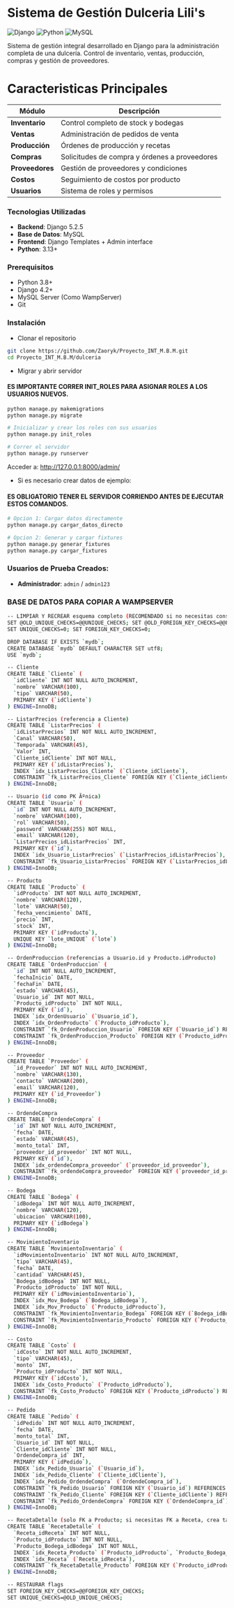 # Sistema de Gestión Dulceria Lili's

![Django](https://img.shields.io/badge/Django-5.2.5-green?style=for-the-badge&logo=django)
![Python](https://img.shields.io/badge/Python-3.13+-blue?style=for-the-badge&logo=python)
![MySQL](https://img.shields.io/badge/MySQL-8.0-orange?style=for-the-badge&logo=mysql)

Sistema de gestión integral desarrollado en Django para la administración completa de una dulcería. Control de inventario, ventas, producción, compras y gestión de proveedores.

# Caracteristicas Principales

| Módulo | Descripción |
|--------|-------------|
| **Inventario** | Control completo de stock y bodegas |
| **Ventas** | Administración de pedidos de venta |
| **Producción** | Órdenes de producción y recetas |
| **Compras** | Solicitudes de compra y órdenes a proveedores |
| **Proveedores** | Gestión de proveedores y condiciones |
| **Costos** | Seguimiento de costos por producto |
| **Usuarios** | Sistema de roles y permisos |

### Tecnologias Utilizadas
- **Backend**: Django 5.2.5
- **Base de Datos**: MySQL
- **Frontend**: Django Templates + Admin interface
- **Python**: 3.13+

### Prerequisitos
- Python 3.8+
- Django 4.2+
- MySQL Server (Como WampServer)
- Git

### Instalación
- Clonar el repositorio

```bash
git clone https://github.com/Zaoryk/Proyecto_INT_M.B.M.git
cd Proyecto_INT_M.B.M/dulceria
```

- Migrar y abrir servidor
#### ES IMPORTANTE CORRER INIT_ROLES PARA ASIGNAR ROLES A LOS USUARIOS NUEVOS.
```python
python manage.py makemigrations
python manage.py migrate

# Inicializar y crear los roles con sus usuarios
python manage.py init_roles

# Correr el servidor
python manage.py runserver
```
Acceder a: http://127.0.0.1:8000/admin/

- Si es necesario crear datos de ejemplo:
#### ES OBLIGATORIO TENER EL SERVIDOR CORRIENDO ANTES DE EJECUTAR ESTOS COMANDOS.
```python
# Opcion 1: Cargar datos directamente
python manage.py cargar_datos_directo

# Opcion 2: Generar y cargar fixtures
python manage.py generar_fixtures
python manage.py cargar_fixtures
```

### Usuarios de Prueba Creados:

- **Administrador**: ```admin``` / ```admin123```

### BASE DE DATOS PARA COPIAR A WAMPSERVER

```bash
-- LIMPIAR Y RECREAR esquema completo (RECOMENDADO si no necesitas conservar datos)
SET @OLD_UNIQUE_CHECKS=@@UNIQUE_CHECKS; SET @OLD_FOREIGN_KEY_CHECKS=@@FOREIGN_KEY_CHECKS;
SET UNIQUE_CHECKS=0; SET FOREIGN_KEY_CHECKS=0;

DROP DATABASE IF EXISTS `mydb`;
CREATE DATABASE `mydb` DEFAULT CHARACTER SET utf8;
USE `mydb`;

-- Cliente
CREATE TABLE `Cliente` (
  `idCliente` INT NOT NULL AUTO_INCREMENT,
  `nombre` VARCHAR(100),
  `tipo` VARCHAR(50),
  PRIMARY KEY (`idCliente`)
) ENGINE=InnoDB;

-- ListarPrecios (referencia a Cliente)
CREATE TABLE `ListarPrecios` (
  `idListarPrecios` INT NOT NULL AUTO_INCREMENT,
  `Canal` VARCHAR(50),
  `Temporada` VARCHAR(45),
  `Valor` INT,
  `Cliente_idCliente` INT NOT NULL,
  PRIMARY KEY (`idListarPrecios`),
  INDEX `idx_ListarPrecios_Cliente` (`Cliente_idCliente`),
  CONSTRAINT `fk_ListarPrecios_Cliente` FOREIGN KEY (`Cliente_idCliente`) REFERENCES `Cliente`(`idCliente`)
) ENGINE=InnoDB;

-- Usuario (id como PK Ãºnica)
CREATE TABLE `Usuario` (
  `id` INT NOT NULL AUTO_INCREMENT,
  `nombre` VARCHAR(100),
  `rol` VARCHAR(50),
  `password` VARCHAR(255) NOT NULL,
  `email` VARCHAR(120),
  `ListarPrecios_idListarPrecios` INT,
  PRIMARY KEY (`id`),
  INDEX `idx_Usuario_ListarPrecios` (`ListarPrecios_idListarPrecios`),
  CONSTRAINT `fk_Usuario_ListarPrecios` FOREIGN KEY (`ListarPrecios_idListarPrecios`) REFERENCES `ListarPrecios`(`idListarPrecios`)
) ENGINE=InnoDB;

-- Producto
CREATE TABLE `Producto` (
  `idProducto` INT NOT NULL AUTO_INCREMENT,
  `nombre` VARCHAR(120),
  `lote` VARCHAR(50),
  `fecha_vencimiento` DATE,
  `precio` INT,
  `stock` INT,
  PRIMARY KEY (`idProducto`),
  UNIQUE KEY `lote_UNIQUE` (`lote`)
) ENGINE=InnoDB;

-- OrdenProduccion (referencias a Usuario.id y Producto.idProducto)
CREATE TABLE `OrdenProduccion` (
  `id` INT NOT NULL AUTO_INCREMENT,
  `fechaInicio` DATE,
  `fechaFin` DATE,
  `estado` VARCHAR(45),
  `Usuario_id` INT NOT NULL,
  `Producto_idProducto` INT NOT NULL,
  PRIMARY KEY (`id`),
  INDEX `idx_OrdenUsuario` (`Usuario_id`),
  INDEX `idx_OrdenProducto` (`Producto_idProducto`),
  CONSTRAINT `fk_OrdenProduccion_Usuario` FOREIGN KEY (`Usuario_id`) REFERENCES `Usuario`(`id`),
  CONSTRAINT `fk_OrdenProduccion_Producto` FOREIGN KEY (`Producto_idProducto`) REFERENCES `Producto`(`idProducto`)
) ENGINE=InnoDB;

-- Proveedor
CREATE TABLE `Proveedor` (
  `id_Proveedor` INT NOT NULL AUTO_INCREMENT,
  `nombre` VARCHAR(130),
  `contacto` VARCHAR(200),
  `email` VARCHAR(120),
  PRIMARY KEY (`id_Proveedor`)
) ENGINE=InnoDB;

-- OrdendeCompra
CREATE TABLE `OrdendeCompra` (
  `id` INT NOT NULL AUTO_INCREMENT,
  `fecha` DATE,
  `estado` VARCHAR(45),
  `monto_total` INT,
  `proveedor_id_proveedor` INT NOT NULL,
  PRIMARY KEY (`id`),
  INDEX `idx_ordendeCompra_proveedor` (`proveedor_id_proveedor`),
  CONSTRAINT `fk_ordendeCompra_proveedor` FOREIGN KEY (`proveedor_id_proveedor`) REFERENCES `Proveedor`(`id_Proveedor`)
) ENGINE=InnoDB;

-- Bodega
CREATE TABLE `Bodega` (
  `idBodega` INT NOT NULL AUTO_INCREMENT,
  `nombre` VARCHAR(120),
  `ubicacion` VARCHAR(100),
  PRIMARY KEY (`idBodega`)
) ENGINE=InnoDB;

-- MovimientoInventario
CREATE TABLE `MovimientoInventario` (
  `idMovimientoInventario` INT NOT NULL AUTO_INCREMENT,
  `tipo` VARCHAR(45),
  `fecha` DATE,
  `cantidad` VARCHAR(45),
  `Bodega_idBodega` INT NOT NULL,
  `Producto_idProducto` INT NOT NULL,
  PRIMARY KEY (`idMovimientoInventario`),
  INDEX `idx_Mov_Bodega` (`Bodega_idBodega`),
  INDEX `idx_Mov_Producto` (`Producto_idProducto`),
  CONSTRAINT `fk_MovimientoInventario_Bodega` FOREIGN KEY (`Bodega_idBodega`) REFERENCES `Bodega`(`idBodega`),
  CONSTRAINT `fk_MovimientoInventario_Producto` FOREIGN KEY (`Producto_idProducto`) REFERENCES `Producto`(`idProducto`)
) ENGINE=InnoDB;

-- Costo
CREATE TABLE `Costo` (
  `idCosto` INT NOT NULL AUTO_INCREMENT,
  `tipo` VARCHAR(45),
  `monto` INT,
  `Producto_idProducto` INT NOT NULL,
  PRIMARY KEY (`idCosto`),
  INDEX `idx_Costo_Producto` (`Producto_idProducto`),
  CONSTRAINT `fk_Costo_Producto` FOREIGN KEY (`Producto_idProducto`) REFERENCES `Producto`(`idProducto`)
) ENGINE=InnoDB;

-- Pedido
CREATE TABLE `Pedido` (
  `idPedido` INT NOT NULL AUTO_INCREMENT,
  `fecha` DATE,
  `monto_total` INT,
  `Usuario_id` INT NOT NULL,
  `Cliente_idCliente` INT NOT NULL,
  `OrdendeCompra_id` INT,
  PRIMARY KEY (`idPedido`),
  INDEX `idx_Pedido_Usuario` (`Usuario_id`),
  INDEX `idx_Pedido_Cliente` (`Cliente_idCliente`),
  INDEX `idx_Pedido_OrdendeCompra` (`OrdendeCompra_id`),
  CONSTRAINT `fk_Pedido_Usuario` FOREIGN KEY (`Usuario_id`) REFERENCES `Usuario`(`id`),
  CONSTRAINT `fk_Pedido_Cliente` FOREIGN KEY (`Cliente_idCliente`) REFERENCES `Cliente`(`idCliente`),
  CONSTRAINT `fk_Pedido_OrdendeCompra` FOREIGN KEY (`OrdendeCompra_id`) REFERENCES `OrdendeCompra`(`id`)
) ENGINE=InnoDB;

-- RecetaDetalle (solo FK a Producto; si necesitas FK a Receta, crea tabla Receta antes)
CREATE TABLE `RecetaDetalle` (
  `Receta_idReceta` INT NOT NULL,
  `Producto_idProducto` INT NOT NULL,
  `Producto_Bodega_idBodega` INT NOT NULL,
  INDEX `idx_Receta_Producto` (`Producto_idProducto`, `Producto_Bodega_idBodega`),
  INDEX `idx_Receta` (`Receta_idReceta`),
  CONSTRAINT `fk_RecetaDetalle_Producto` FOREIGN KEY (`Producto_idProducto`) REFERENCES `Producto`(`idProducto`)
) ENGINE=InnoDB;

-- RESTAURAR flags
SET FOREIGN_KEY_CHECKS=@@FOREIGN_KEY_CHECKS;
SET UNIQUE_CHECKS=@OLD_UNIQUE_CHECKS;
```
